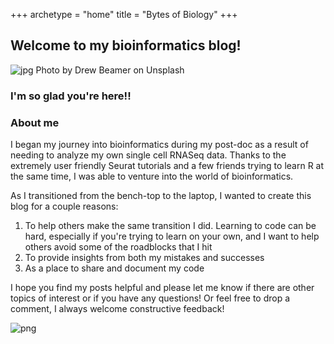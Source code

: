 +++
archetype = "home"
title = "Bytes of Biology"
+++

## Welcome to my bioinformatics blog!

![jpg](/bytesofbiology/welcome.jpg)
Photo by Drew Beamer on Unsplash
  
### I'm so glad you're here!!

### About me
I began my journey into bioinformatics during my post-doc as a result of needing to analyze my own single cell RNASeq data.  Thanks to the extremely user friendly Seurat tutorials and a few friends trying to learn R at the same time, I was able to venture into the world of bioinformatics.  

As I transitioned from the bench-top to the laptop, I wanted to create this blog for a couple reasons:
1. To help others make the same transition I did.  Learning to code can be hard, especially if you're trying to learn on your own, and I want to help others avoid some of the roadblocks that I hit
2. To provide insights from both my mistakes and successes
3. As a place to share and document my code

I hope you find my posts helpful and please let me know if there are other topics of interest or if you have any questions!  Or feel free to drop a comment, I always welcome constructive feedback!


![png](/bytesofbiology/letscode.jpg)

